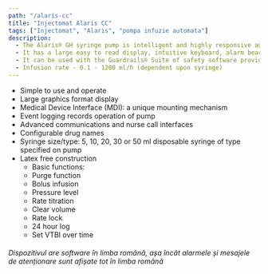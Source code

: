 ```yaml
---
path: "/alaris-cc"
title: "Injectomat Alaris CC"
tags: ["Injectomat", "Alaris", "pompa infuzie automata"]
description:
  - The Alaris® GH syringe pump is intelligent and highly responsive and delivers drugs in the safest possible way.
  - It has a large easy to read display, intuitive keyboard, alarm beacon and on-screen drug labelling.
  - It can be used with the Guardrails® Suite of safety software providing the power to identify, track and prevent many of the harmful IV medication errors.
  - Infusion rate - 0.1 - 1200 ml/h (dependent upon syringe)
---
```


- Simple to use and operate
- Large graphics format display
- Medical Device Interface (MDI): a unique mounting mechanism
- Event logging records operation of pump
- Advanced communications and nurse call interfaces
- Configurable drug names
- Syringe size/type: 5, 10, 20, 30 or 50 ml disposable syringe of type specified on pump
- Latex free construction
  - Basic functions:
  - Purge function
  - Bolus infusion
  - Pressure level
  - Rate titration
  - Clear volume
  - Rate lock
  - 24 hour log
  - Set VTBI over time

###### Dispozitivul are software în limba română, așa încât alarmele și mesajele de atenționare sunt afișate tot în limba română
